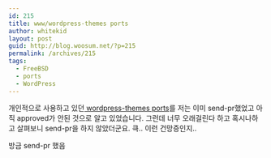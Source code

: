 ```yaml
---
id: 215
title: www/wordpress-themes ports
author: whitekid
layout: post
guid: http://blog.woosum.net/?p=215
permalink: /archives/215
tags:
  - FreeBSD
  - ports
  - WordPress
---
```

개인적으로 사용하고 있던[ wordpress-themes ports][1]를 저는 이미 send-pr했었고 아직 approved가 안된 것으로 알고 있었습니다. 그런데 너무 오래걸린다 하고 혹시나하고 살펴보니 send-pr을 하지 않았더군요. 큭.. 이런 건망증인지..

방금 send-pr 했음

 [1]: /wordpress_themes/